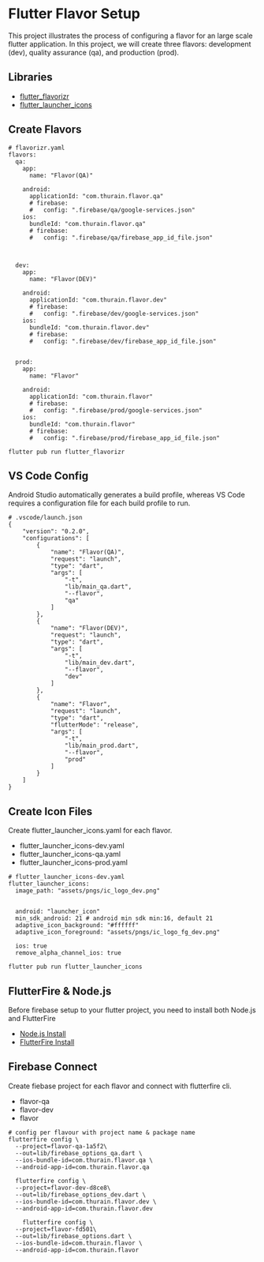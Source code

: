 # Flutter Flavor Setup
This project illustrates the process of configuring a flavor for an large scale flutter application.
In this project, we will create three flavors: development (dev), quality assurance (qa), and production (prod).

## Libraries
- [flutter_flavorizr](https://pub.dev/packages/flutter_flavorizr)
- [flutter_launcher_icons](https://pub.dev/packages/flutter_launcher_icons)

## Create Flavors
```
# flavorizr.yaml
flavors:
  qa:
    app:
      name: "Flavor(QA)"

    android:
      applicationId: "com.thurain.flavor.qa"
      # firebase:
      #   config: ".firebase/qa/google-services.json"
    ios:
      bundleId: "com.thurain.flavor.qa"
      # firebase:
      #   config: ".firebase/qa/firebase_app_id_file.json"



  dev:
    app:
      name: "Flavor(DEV)"
  
    android:
      applicationId: "com.thurain.flavor.dev"
      # firebase:
      #   config: ".firebase/dev/google-services.json"
    ios:
      bundleId: "com.thurain.flavor.dev"
      # firebase:
      #   config: ".firebase/dev/firebase_app_id_file.json"


  prod:
    app:
      name: "Flavor"
  
    android:
      applicationId: "com.thurain.flavor"
      # firebase:
      #   config: ".firebase/prod/google-services.json"
    ios:
      bundleId: "com.thurain.flavor"
      # firebase:
      #   config: ".firebase/prod/firebase_app_id_file.json"

```
```
flutter pub run flutter_flavorizr
```

## VS Code Config
Android Studio automatically generates a build profile, whereas VS Code requires a configuration file for each build profile to run.

```
# .vscode/launch.json
{
    "version": "0.2.0",
    "configurations": [
        {
            "name": "Flavor(QA)",
            "request": "launch",
            "type": "dart",
            "args": [
                "-t",
                "lib/main_qa.dart",
                "--flavor",
                "qa"
            ]
        },
        {
            "name": "Flavor(DEV)",
            "request": "launch",
            "type": "dart",
            "args": [
                "-t",
                "lib/main_dev.dart",
                "--flavor",
                "dev"
            ]
        },
        {
            "name": "Flavor",
            "request": "launch",
            "type": "dart",
            "flutterMode": "release",
            "args": [
                "-t",
                "lib/main_prod.dart",
                "--flavor",
                "prod"
            ]
        }
    ]
}
```

## Create Icon Files
Create flutter_launcher_icons.yaml for each flavor.
- flutter_launcher_icons-dev.yaml
- flutter_launcher_icons-qa.yaml
- flutter_launcher_icons-prod.yaml

```
# flutter_launcher_icons-dev.yaml
flutter_launcher_icons:
  image_path: "assets/pngs/ic_logo_dev.png"


  android: "launcher_icon"
  min_sdk_android: 21 # android min sdk min:16, default 21
  adaptive_icon_background: "#ffffff"
  adaptive_icon_foreground: "assets/pngs/ic_logo_fg_dev.png"

  ios: true
  remove_alpha_channel_ios: true
```
```
flutter pub run flutter_launcher_icons
```
## FlutterFire & Node.js 
Before firebase setup to your flutter project, you need to install both Node.js and FlutterFire
- [Node.js Install](https://nodejs.org/en)
- [FlutterFire Install](https://firebase.google.com/docs/flutter/setup?platform=ios)

## Firebase Connect
Create fiebase project for each flavor and connect with flutterfire cli.
- flavor-qa
- flavor-dev
- flavor

```
# config per flavour with project name & package name
flutterfire config \
  --project=flavor-qa-1a5f2\
  --out=lib/firebase_options_qa.dart \
  --ios-bundle-id=com.thurain.flavor.qa \
  --android-app-id=com.thurain.flavor.qa

  flutterfire config \
  --project=flavor-dev-d8ce8\
  --out=lib/firebase_options_dev.dart \
  --ios-bundle-id=com.thurain.flavor.dev \
  --android-app-id=com.thurain.flavor.dev

    flutterfire config \
  --project=flavor-fd501\
  --out=lib/firebase_options.dart \
  --ios-bundle-id=com.thurain.flavor \
  --android-app-id=com.thurain.flavor
```
